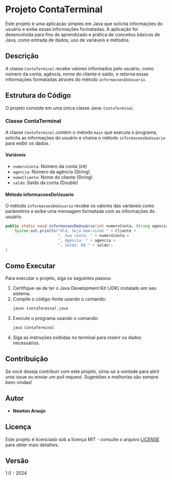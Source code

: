 
# Projeto ContaTerminal

Este projeto é uma aplicação simples em Java que solicita informações do usuário e exibe essas informações formatadas. A aplicação foi desenvolvida para fins de aprendizado e prática de conceitos básicos de Java, como entrada de dados, uso de variáveis e métodos.

## Descrição

A classe `ContaTerminal` recebe valores informados pelo usuário, como número da conta, agência, nome do cliente e saldo, e retorna essas informações formatadas através do método `informacoesDoUsuario`.

## Estrutura do Código

O projeto consiste em uma única classe Java: `ContaTerminal`.

### Classe ContaTerminal

A classe `ContaTerminal` contém o método `main` que executa o programa, solicita as informações do usuário e chama o método `informacoesDoUsuario` para exibir os dados.

#### Variáveis

- `numeroConta`: Número da conta (int)
- `agencia`: Número da agência (String)
- `nomeCliente`: Nome do cliente (String)
- `saldo`: Saldo da conta (Double)

#### Método informacoesDoUsuario

O método `informacoesDoUsuario` recebe os valores das variáveis como parâmetros e exibe uma mensagem formatada com as informações do usuário.

```java
public static void informacoesDoUsuário(int numeroConta, String agencia, String Cliente, double saldo) {
    System.out.println("Olá, Seja bem-vindo " + Cliente + 
                       ". Sua conta: " + numeroConta + 
                       ", Agência: " + agencia + 
                       ", Saldo: R$ " + saldo);
}
```

## Como Executar

Para executar o projeto, siga os seguintes passos:

1. Certifique-se de ter o Java Development Kit (JDK) instalado em seu sistema.
2. Compile o código-fonte usando o comando:
    ```sh
    javac ContaTerminal.java
    ```
3. Execute o programa usando o comando:
    ```sh
    java ContaTerminal
    ```
4. Siga as instruções exibidas no terminal para inserir os dados necessários.

## Contribuição

Se você deseja contribuir com este projeto, sinta-se à vontade para abrir uma issue ou enviar um pull request. Sugestões e melhorias são sempre bem-vindas!

## Autor

- **Newton Araujo**

## Licença

Este projeto é licenciado sob a licença MIT - consulte o arquivo [LICENSE](LICENSE) para obter mais detalhes.

## Versão

1.0 - 2024

